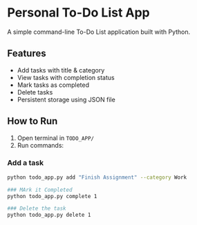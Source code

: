 # Personal To-Do List App

A simple command-line To-Do List application built with Python.

## Features
- Add tasks with title & category
- View tasks with completion status
- Mark tasks as completed
- Delete tasks
- Persistent storage using JSON file

## How to Run
1. Open terminal in `TODO_APP/`
2. Run commands:

### Add a task
```bash
python todo_app.py add "Finish Assignment" --category Work

### MArk it Completed 
python todo_app.py complete 1

### Delete the task 
python todo_app.py delete 1

